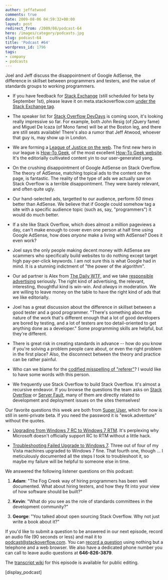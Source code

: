 ```yaml
---
author: jeffatwood
comments: true
date: 2009-08-06 04:59:32+00:00
layout: post
redirect_from: /2009/08/podcast-64
hero: /images/category/podcasts.jpg
slug: podcast-64
title: 'Podcast #64'
wordpress_id: 1796
tags:
- company
- podcasts
---
```


Joel and Jeff discuss the disappointment of Google AdSense, the difference in skillset between programmers and testers, and the value of standards groups to working programmers.



	
  * If you have feedback for [Stack Exchange](http://stackexchange.com/) (still scheduled for beta by September 1st), please leave it on meta.stackoverflow.com [under the Stack Exchange tag](http://meta.stackoverflow.com/questions/tagged/stackexchange).

	
  * The speaker list for [Stack Overflow DevDays](http://devdays.stackoverflow.com) is coming soon, it's looking really impressive so far. For example, both John Resig (of jQuery fame) and Miguel De Icaza (of Mono fame) will be at the Boston leg, and there are still seats available! There's also a rumor that Jeff Atwood, whoever that guy is, may show up in London.

	
  * We are forming a [League of Justice on the web](http://blog.stackoverflow.com/2009/07/why-cant-you-have-just-one-site/). The first new hero in our league is [How-To Geek](http://blog.stackoverflow.com/2009/07/howtogeek-and-stack-overflow/), of the most excellent [How-To Geek website](http://www.howtogeek.com/). It's the editorially cultivated content yin to our user-generated yang.

	
  * On the crushing disappointment of Google AdSense on Stack Overflow. The theory of AdSense, matching topical ads to the content on the page, is fantastic. The reality of the type of ads we actually saw on Stack Overflow is a terrible disappointment. They were barely relevant, and often quite ugly.

	
  * Our hand-selected ads, targetted to our audience, perform _50 times_ better than AdSense. We believe that if Google could somehow tag a site with a specific audience topic (such as, say, "programmers") it would do much better.

	
  * If a site like Stack Overflow, which does almost a million pageviews a day, can't make enough to cover even one person at half time using Google AdSense, how does _anyone_ make a living with AdSense? Does it even work?

	
  * Joel says the only people making decent money with AdSense are scammers who specifically build websites to do nothing except target high pay-per-click keywords. I am not sure this is what Google had in mind. It is a stunning indictment of "the power of the algorithm".

	
  * Our ad partner is Alex from [The Daily WTF](http://thedailywtf.com/), and we take [responsible advertising](http://www.codinghorror.com/blog/archives/000893.html) seriously. The right kind of advertising, the relevant, interesting, thoughtful kind is win-win. And _always_ in moderation. We are willing to leave money on the table to have the right kind of ads that we like editorially.

	
  * Joel has a great discussion about the difference in skillset between a good tester and a good programmer. "There's something about the nature of the work that's different enough that a lot of good developers are bored by testing, and a lot of testers are too detail-oriented to get anything done as a developer." Some programming skills are helpful, but they're different.

	
  * There is great risk in creating standards in advance -- how do you know if you're solving a problem people care about, or even the right problem in the first place? Also, the disconnect between the theory and practice can be rather painful.

	
  * Who can we blame for the [codified misspelling of "referer"](http://en.wikipedia.org/wiki/HTTP_referrer)? I would like to have some words with this person.

	
  * We frequently use Stack Overflow to build Stack Overflow. It's almost a recursive endeavor. If you browse the questions the team asks on [Stack Overflow](http://stackoverflow.com/users?tab=oldest) or [Server Fault](http://serverfault.com/users?tab=oldest), many of them are directly related to development and deployment issues on the sites themselves!


Our favorite questions this week are both from [Super User](http://superuser.com), which for now is still in semi-private beta. If you need the password it is "ewok.adventure" without the quotes.



	
  * [Upgrading from Windows 7 RC to Windows 7 RTM](http://superuser.com/questions/1298/upgrading-from-windows-7-rc-to-windows-7-rtm). It's perplexing why Microsoft doesn't officially support RC to RTM without a little hack.

	
  * [Troubleshooting Failed Upgrade to Windows 7](http://superuser.com/questions/16933/troubleshooting-failed-upgrade-to-windows-7). Three out of four of my Vista machines upgraded to Windows 7 fine. That fourth one, though ... I meticulously documented all the steps I took to troubleshoot it, so maybe my failure will be helpful to someone else in time.


We answered the following listener questions on this podcast:

	
  1. **Adam**: "The Fog Creek way of hiring programmers has been well documented. What about hiring testers, and how they fit into your view of how software should be built?"

	
  2. **Kevin**: "What do you see as the role of standards committees in the development community?"

	
  3. **George**: "You talked about open sourcing Stack Overflow. Why not just write a book about it?"


If you'd like to submit a question to be answered in our next episode, record an audio file (90 seconds or less) and mail it to [podcast@stackoverflow.com](mailto:podcast@stackoverflow.com). You can [record a question](http://blog.stackoverflow.com/index.php/2008/05/recording-podcast-questions-using-your-telephone/) using nothing but a telephone and a web browser. We also have a dedicated phone number you can call to leave audio questions at **646-826-3879**.

The [transcript wiki](https://stackoverflow.fogbugz.com/default.asp?W29074) for this episode is available for public editing.

[display_podcast]
